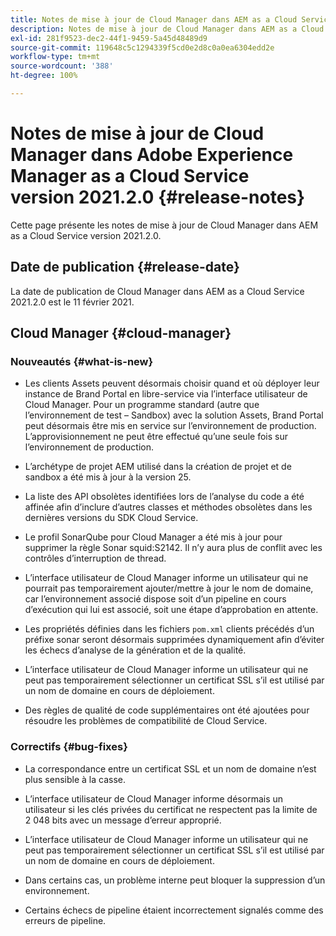 ```yaml
---
title: Notes de mise à jour de Cloud Manager dans AEM as a Cloud Service version 2021.2.0
description: Notes de mise à jour de Cloud Manager dans AEM as a Cloud Service version 2021.2.0
exl-id: 281f9523-dec2-44f1-9459-5a45d48489d9
source-git-commit: 119648c5c1294339f5cd0e2d8c0a0ea6304edd2e
workflow-type: tm+mt
source-wordcount: '388'
ht-degree: 100%

---
```


# Notes de mise à jour de Cloud Manager dans Adobe Experience Manager as a Cloud Service version 2021.2.0 {#release-notes}

Cette page présente les notes de mise à jour de Cloud Manager dans AEM as a Cloud Service version 2021.2.0.

## Date de publication {#release-date}

La date de publication de Cloud Manager dans AEM as a Cloud Service 2021.2.0 est le 11 février 2021.

## Cloud Manager {#cloud-manager}

### Nouveautés {#what-is-new}

* Les clients Assets peuvent désormais choisir quand et où déployer leur instance de Brand Portal en libre-service via l’interface utilisateur de Cloud Manager. Pour un programme standard (autre que l’environnement de test – Sandbox) avec la solution Assets, Brand Portal peut désormais être mis en service sur l’environnement de production. L’approvisionnement ne peut être effectué qu’une seule fois sur l’environnement de production.

* L’archétype de projet AEM utilisé dans la création de projet et de sandbox a été mis à jour à la version 25.

* La liste des API obsolètes identifiées lors de l’analyse du code a été affinée afin d’inclure d’autres classes et méthodes obsolètes dans les dernières versions du SDK Cloud Service.

* Le profil SonarQube pour Cloud Manager a été mis à jour pour supprimer la règle Sonar squid:S2142. Il n’y aura plus de conflit avec les contrôles d’interruption de thread.

* L’interface utilisateur de Cloud Manager informe un utilisateur qui ne pourrait pas temporairement ajouter/mettre à jour le nom de domaine, car l’environnement associé dispose soit d’un pipeline en cours d’exécution qui lui est associé, soit une étape d’approbation en attente.

* Les propriétés définies dans les fichiers `pom.xml` clients précédés d’un préfixe sonar seront désormais supprimées dynamiquement afin d’éviter les échecs d’analyse de la génération et de la qualité.

* L’interface utilisateur de Cloud Manager informe un utilisateur qui ne peut pas temporairement sélectionner un certificat SSL s’il est utilisé par un nom de domaine en cours de déploiement.

* Des règles de qualité de code supplémentaires ont été ajoutées pour résoudre les problèmes de compatibilité de Cloud Service.

### Correctifs  {#bug-fixes}

* La correspondance entre un certificat SSL et un nom de domaine n’est plus sensible à la casse.

* L’interface utilisateur de Cloud Manager informe désormais un utilisateur si les clés privées du certificat ne respectent pas la limite de 2 048 bits avec un message d’erreur approprié.

* L’interface utilisateur de Cloud Manager informe un utilisateur qui ne peut pas temporairement sélectionner un certificat SSL s’il est utilisé par un nom de domaine en cours de déploiement.

* Dans certains cas, un problème interne peut bloquer la suppression d’un environnement.

* Certains échecs de pipeline étaient incorrectement signalés comme des erreurs de pipeline.
